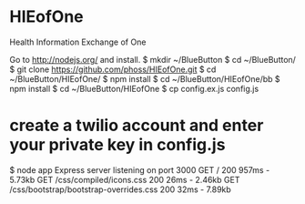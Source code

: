 HIEofOne
========

Health Information Exchange of One

Go to http://nodejs.org/ and install.
$ mkdir ~/BlueButton
$ cd ~/BlueButton/
$ git clone https://github.com/phoss/HIEofOne.git
$ cd ~/BlueButton/HIEofOne/
$ npm install 
$ cd ~/BlueButton/HIEofOne/bb
$ npm install
$ cd ~/BlueButton/HIEofOne
$ cp config.ex.js config.js 
# create a twilio account and enter your private key in config.js
$ node app
Express server listening on port 3000
GET / 200 957ms - 5.73kb
GET /css/compiled/icons.css 200 26ms - 2.46kb
GET /css/bootstrap/bootstrap-overrides.css 200 32ms - 7.89kb


